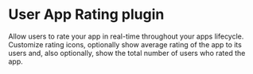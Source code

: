# User App Rating plugin

Allow users to rate your app in real-time throughout your apps lifecycle. Customize rating icons, optionally show average rating of the app to its users and, also optionally, show the total number of users who rated the app.
